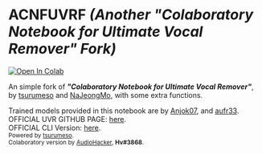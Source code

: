 # ACNFUVRF *(Another "Colaboratory Notebook for Ultimate Vocal Remover" Fork)*

[![Open In Colab](https://colab.research.google.com/assets/colab-badge.svg)](https://colab.research.google.com/github/rgm89git/acnfuvrf/blob/main/Vocal%20Remover%205_arch.ipynb)

An simple fork of ***"Colaboratory Notebook for Ultimate Vocal Remover"***, by [tsurumeso](http://github.com/tsurumeso/) and [NaJeongMo](http://github.com/NaJeongMo/), with some extra functions.

Trained models provided in this notebook are by [Anjok07](https://github.com/Anjok07), and [aufr33](https://github.com/aufr33).</br>
OFFICIAL UVR GITHUB PAGE: [here](https://github.com/Anjok07/ultimatevocalremovergui).</br>
OFFICIAL CLI Version: [here](https://github.com/tsurumeso/vocal-remover).</br>
<sup>Powered by [tsurumeso](http://github.com/tsurumeso/).
<br>Colaboratory version by [AudioHacker](https://www.youtube.com/channel/UC0NiSV1jLMH-9E09wiDVFYw), **Hv#3868**.</br></sup>
